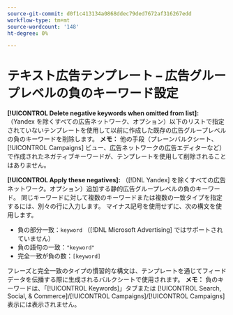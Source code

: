 ```yaml
---
source-git-commit: d0f1c413134a0868ddec79ded7672af316267edd
workflow-type: tm+mt
source-wordcount: '148'
ht-degree: 0%

---
```

# テキスト広告テンプレート – 広告グループレベルの負のキーワード設定

**[!UICONTROL Delete negative keywords when omitted from list]:** （Yandex を除くすべての広告ネットワーク、オプション）以下のリストで指定されていないテンプレートを使用して以前に作成した既存の広告グループレベルの負のキーワードを削除します。 **メモ：** 他の手段（プレーンバルクシート、[!UICONTROL Campaigns] ビュー、広告ネットワークの広告エディターなど）で作成されたネガティブキーワードが、テンプレートを使用して削除されることはありません。

**[!UICONTROL Apply these negatives]:** （[!DNL Yandex] を除くすべての広告ネットワーク。オプション）追加する静的広告グループレベルの負のキーワード。 同じキーワードに対して複数のキーワードまたは複数の一致タイプを指定するには、別々の行に入力します。 マイナス記号を使用せずに、次の構文を使用します。

* 負の部分一致：`keyword` （[!DNL Microsoft Advertising] ではサポートされていません）
* 負の語句の一致：`"keyword"`
* 完全一致が負の数：`[keyword]`

フレーズと完全一致のタイプの慣習的な構文は、テンプレートを通じてフィードデータを伝播する際に生成されるバルクシートで使用されます。 **メモ：** 負のキーワードは、「[!UICONTROL Keywords]」タブまたは [!UICONTROL Search, Social, & Commerce]/[!UICONTROL Campaigns]/[!UICONTROL Campaigns] 表示には表示されません。
